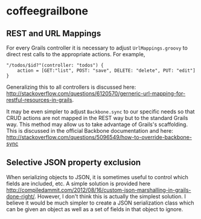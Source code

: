 coffeegrailbone
===============

REST and URL Mappings
---------------------

For every Grails controller it is necessary to adjust `UrlMappings.groovy` to 
direct rest calls to the appropriate actions. For example,

    "/todos/$id?"(controller: "todos") {
        action = [GET:"list", POST: "save", DELETE: "delete", PUT: "edit"]
    }

Generalizing this to all controllers is discussed here: 
http://stackoverflow.com/questions/6120570/gerneric-url-mapping-for-restful-resources-in-grails.

It may be even simpler to adjust `Backbone.sync` to our specific needs so that 
CRUD actions are not mapped in the REST way but to the standard Grails way. This method 
may allow us to take advantage of Grails's scaffolding. This is discussed in the 
official Backbone documentation and here: http://stackoverflow.com/questions/5096549/how-to-override-backbone-sync

Selective JSON property exclusion
---------------------------------

When serializing objects to JSON, it is sometimes useful to control 
which fields are included, etc. A simple solution is provided here
http://compiledammit.com/2012/08/16/custom-json-marshalling-in-grails-done-right/.
However, I don't think this is actually the simplest solution. I 
believe it would be much simpler to create a JSON serialization class 
which can be given an object as well as a set of fields in that object 
to ignore.
